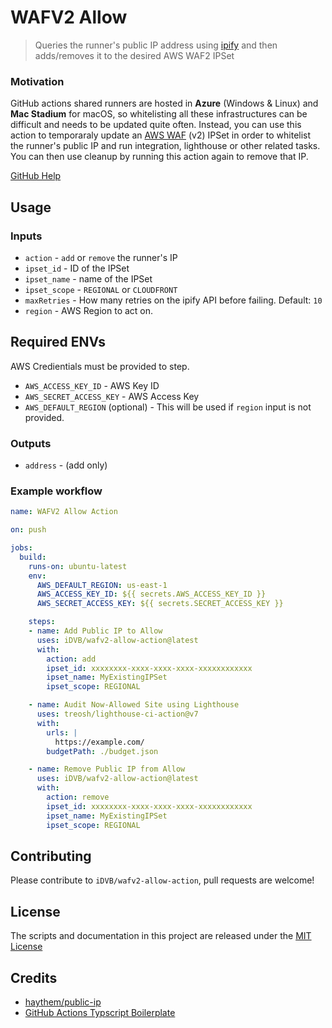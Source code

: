 # WAFV2 Allow

> Queries the runner's public IP address using [ipify](https://www.ipify.org/) and then adds/removes it to the desired AWS WAF2 IPSet 

### Motivation
GitHub actions shared runners are hosted in **Azure** (Windows & Linux) and **Mac Stadium** for macOS, so whitelisting all these infrastructures can be difficult and needs to be updated quite often. Instead, you can use this action to temporaraly update an [AWS WAF](https://aws.amazon.com/waf/) (v2) IPSet in order to whitelist the runner's public IP and run integration, lighthouse or other related tasks. You can then use cleanup by running this action again to remove that IP.

[GitHub Help](https://help.github.com/en/actions/reference/virtual-environments-for-github-hosted-runners)

## Usage

### Inputs
* `action` - `add` or `remove` the runner's IP
* `ipset_id` - ID of the IPSet
* `ipset_name` - name of the IPSet
* `ipset_scope` - `REGIONAL` or `CLOUDFRONT`
* `maxRetries` - How many retries on the ipify API before failing. Default: `10`
* `region` - AWS Region to act on.

## Required ENVs
AWS Credientials must be provided to step.
* `AWS_ACCESS_KEY_ID` - AWS Key ID
* `AWS_SECRET_ACCESS_KEY` - AWS Access Key
* `AWS_DEFAULT_REGION` (optional) - This will be used if `region` input is not provided.


### Outputs
* `address` - (add only) 


### Example workflow
```yaml
name: WAFV2 Allow Action

on: push

jobs:
  build:
    runs-on: ubuntu-latest
    env:
      AWS_DEFAULT_REGION: us-east-1
      AWS_ACCESS_KEY_ID: ${{ secrets.AWS_ACCESS_KEY_ID }}
      AWS_SECRET_ACCESS_KEY: ${{ secrets.SECRET_ACCESS_KEY }}

    steps:
    - name: Add Public IP to Allow
      uses: iDVB/wafv2-allow-action@latest
      with:
        action: add
        ipset_id: xxxxxxxx-xxxx-xxxx-xxxx-xxxxxxxxxxxx
        ipset_name: MyExistingIPSet
        ipset_scope: REGIONAL

    - name: Audit Now-Allowed Site using Lighthouse
      uses: treosh/lighthouse-ci-action@v7
      with:
        urls: |
          https://example.com/
        budgetPath: ./budget.json

    - name: Remove Public IP from Allow
      uses: iDVB/wafv2-allow-action@latest
      with:
        action: remove
        ipset_id: xxxxxxxx-xxxx-xxxx-xxxx-xxxxxxxxxxxx
        ipset_name: MyExistingIPSet
        ipset_scope: REGIONAL
```

## Contributing
Please contribute to `iDVB/wafv2-allow-action`, pull requests are welcome!

## License
The scripts and documentation in this project are released under the [MIT License](LICENSE)

## Credits
* [haythem/public-ip](https://github.com/haythem/public-ip)
* [GitHub Actions Typscript Boilerplate](https://github.com/actions/typescript-action)